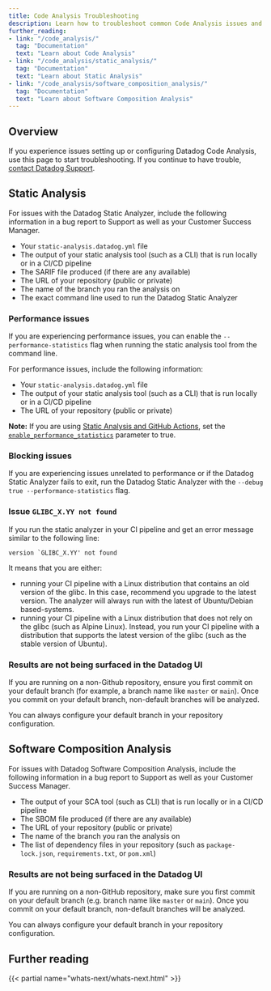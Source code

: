```yaml
---
title: Code Analysis Troubleshooting
description: Learn how to troubleshoot common Code Analysis issues and how to engage with Support.
further_reading:
- link: "/code_analysis/"
  tag: "Documentation"
  text: "Learn about Code Analysis"
- link: "/code_analysis/static_analysis/"
  tag: "Documentation"
  text: "Learn about Static Analysis"
- link: "/code_analysis/software_composition_analysis/"
  tag: "Documentation"
  text: "Learn about Software Composition Analysis"
---
```


## Overview

If you experience issues setting up or configuring Datadog Code Analysis, use this page to start troubleshooting. If you continue to have trouble, [contact Datadog Support][1].

## Static Analysis

For issues with the Datadog Static Analyzer, include the following information in a bug report to Support as well as your Customer Success Manager.

- Your `static-analysis.datadog.yml` file
- The output of your static analysis tool (such as a CLI) that is run locally or in a CI/CD pipeline
- The SARIF file produced (if there are any available)
- The URL of your repository (public or private)
- The name of the branch you ran the analysis on
- The exact command line used to run the Datadog Static Analyzer

### Performance issues

If you are experiencing performance issues, you can enable the `--performance-statistics` flag when running the static analysis tool from the command line.

For performance issues, include the following information:

- Your `static-analysis.datadog.yml` file
- The output of your static analysis tool (such as a CLI) that is run locally or in a CI/CD pipeline
- The URL of your repository (public or private)

**Note:** If you are using [Static Analysis and GitHub Actions][2], set the [`enable_performance_statistics`][3] parameter to true.

### Blocking issues

If you are experiencing issues unrelated to performance or if the Datadog Static Analyzer fails to exit, run the Datadog Static Analyzer with the `--debug true --performance-statistics` flag.

### Issue `GLIBC_X.YY not found`

If you run the static analyzer in your CI pipeline and get an error message similar to the following line:

```
version `GLIBC_X.YY' not found
```

It means that you are either:

- running your CI pipeline with a Linux distribution that contains an old version of the glibc. In this case,
  recommend you upgrade to the latest version. The analyzer will always run with the latest of Ubuntu/Debian based-systems.
- running your CI pipeline with a Linux distribution that does not rely on the glibc (such as Alpine Linux). Instead,
  you run your CI pipeline with a distribution that supports the latest version of the glibc (such as the stable version of Ubuntu).

### Results are not being surfaced in the Datadog UI

If you are running on a non-Github repository, ensure you first commit on your default branch (for example, a branch name like
`master` or `main`). Once you commit on your default branch, non-default branches will be analyzed.

You can always configure your default branch in your repository configuration.

## Software Composition Analysis

For issues with Datadog Software Composition Analysis, include the following information in a bug report to Support as well as your Customer Success Manager.

- The output of your SCA tool (such as CLI) that is run locally or in a CI/CD pipeline
- The SBOM file produced (if there are any available)
- The URL of your repository (public or private)
- The name of the branch you ran the analysis on
- The list of dependency files in your repository (such as `package-lock.json`, `requirements.txt`, or `pom.xml`)

### Results are not being surfaced in the Datadog UI

If you are running on a non-GitHub repository, make sure you first commit on your default branch (e.g. branch name like
`master` or `main`). Once you commit on your default branch, non-default branches will be analyzed.

You can always configure your default branch in your repository configuration.

## Further reading

{{< partial name="whats-next/whats-next.html" >}}

[1]: /help/
[2]: /code_analysis/static_analysis/github_actions
[3]: /code_analysis/static_analysis/github_actions#inputs
